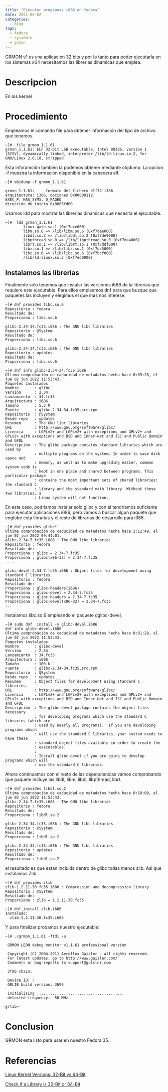 ```yaml
---
title: "Ejecutar programas i686 en fedora"
date: 2022-06-02
categories:
  - blog
tags:
  - fedora
  - sysadmin
  - grmon
---
```


GRMON v1 es una aplicacion 32 bits y por lo tanto para poder ejecutarla en los sistemas x64 necesitamos las librerias dinamicas que emplea.

# Descripcion

En los kernel


# Procedimiento

Empleamos el comando file para obtener información del tipo de archivo que tenemos.
```shell
~]#  file grmon_1.1.61
grmon_1.1.61: ELF 32-bit LSB executable, Intel 80386, version 1 (SYSV), dynamically linked, interpreter /lib/ld-linux.so.2, for GNU/Linux 2.6.18, stripped
```

Esta inforamción tambien la podemos obtener mediante objdump. La opcion -f muestra la información disponible en la cabecera elf.
```shell
~]# objdump -f grmon_1.1.61

grmon_1.1.61:     formato del fichero elf32-i386
arquitectura: i386, opciones 0x00000112:
EXEC_P, HAS_SYMS, D_PAGED
dirección de inicio 0x0805fd00
```

Usamos ldd para mostrar las librerias dinamicas que necesita el ejecutable.
```shell
~]#  ldd grmon_1.1.61
        linux-gate.so.1 (0xf7ece000)
        libm.so.6 => /lib/libm.so.6 (0xf7dee000)
        libdl.so.2 => /lib/libdl.so.2 (0xf7de9000)
        libpthread.so.0 => /lib/libpthread.so.0 (0xf7de4000)
        librt.so.1 => /lib/librt.so.1 (0xf7ddf000)
        libz.so.1 => /lib/libz.so.1 (0xf7dc5000)
        libc.so.6 => /lib/libc.so.6 (0xf7bcf000)
        /lib/ld-linux.so.2 (0xf7ed0000)
```

## Instalamos las librerias
Finalmente solo tenemos que instalar las versiones i686 de la librerias que requiere este ejecutable. Para ellos empleamos dnf para que busque que paquetes las incluyen y elegimos el que mas nos interese.

```shell
~]# dnf provides libc.so.6 
Repositorio : fedora
Resultado de:
Proporciona : libc.so.6

glibc-2.34-34.fc35.i686 : The GNU libc libraries
Repositorio : @System
Resultado de:
Proporciona : libc.so.6

glibc-2.34-34.fc35.i686 : The GNU libc libraries
Repositorio : updates
Resultado de:
Proporciona : libc.so.6

~]# dnf info glibc-2.34-34.fc35.i686
Última comprobación de caducidad de metadatos hecha hace 0:09:28, el jue 02 jun 2022 11:53:43.
Paquetes instalados
Nombre       : glibc
Versión      : 2.34
Lanzamiento  : 34.fc35
Arquitectura : i686
Tamaño       : 5.3 M
Fuente       : glibc-2.34-34.fc35.src.rpm
Repositorio  : @System
Desde repo   : updates
Resumen      : The GNU libc libraries
URL          : http://www.gnu.org/software/glibc/
Licencia     : LGPLv2+ and LGPLv2+ with exceptions and GPLv2+ and GPLv2+ with exceptions and BSD and Inner-Net and ISC and Public Domain and GFDL
Descripción  : The glibc package contains standard libraries which are used by
             : multiple programs on the system. In order to save disk space and
             : memory, as well as to make upgrading easier, common system code is
             : kept in one place and shared between programs. This particular package
             : contains the most important sets of shared libraries: the standard C
             : library and the standard math library. Without these two libraries, a
             : Linux system will not function.

```


En este caso, podriamos instalar solo glibc y con el tendriamos suficiente para ejecutar aplicaciones i686, pero vamos a buscar algun paquete que englobe esta librarias y el resto de librarias de desarrollo para i386.

```shell
~]# dnf provides glibc*
Última comprobación de caducidad de metadatos hecha hace 2:12:49, el jue 02 jun 2022 09:44:01.
glibc-2.34-7.fc35.i686 : The GNU libc libraries
Repositorio : fedora
Resultado de:
Proporciona : glibc = 2.34-7.fc35
Proporciona : glibc(x86-32) = 2.34-7.fc35
....

glibc-devel-2.34-7.fc35.i686 : Object files for development using standard C libraries.
Repositorio : fedora
Resultado de:
Proporciona : glibc-headers(i686)
Proporciona : glibc-devel = 2.34-7.fc35
Proporciona : glibc-headers = 2.34-7.fc35
Proporciona : glibc-devel(x86-32) = 2.34-7.fc35
...

```


Instalamos libc.so.6 empleando el paquete dglibc-devel, 
```shell
~]# sudo dnf  install -y glibc-devel.i686
dnf info glibc-devel.i686
Última comprobación de caducidad de metadatos hecha hace 0:01:28, el jue 02 jun 2022 11:53:43.
Paquetes instalados
Nombre       : glibc-devel
Versión      : 2.34
Lanzamiento  : 34.fc35
Arquitectura : i686
Tamaño       : 100 k
Fuente       : glibc-2.34-34.fc35.src.rpm
Repositorio  : @System
Desde repo   : updates
Resumen      : Object files for development using standard C libraries.
URL          : http://www.gnu.org/software/glibc/
Licencia     : LGPLv2+ and LGPLv2+ with exceptions and GPLv2+ and GPLv2+ with exceptions and BSD and Inner-Net and ISC and Public Domain and GFDL
Descripción  : The glibc-devel package contains the object files necessary
             : for developing programs which use the standard C libraries (which are
             : used by nearly all programs).  If you are developing programs which
             : will use the standard C libraries, your system needs to have these
             : standard object files available in order to create the
             : executables.
             :
             : Install glibc-devel if you are going to develop programs which will
             : use the standard C libraries.
```

Ahora continuamos con el resto de las dependiencias vamos comprobando que paquete incluye las libdl, libm, libdl, libpthread, librt.
```shell
~]# dnf provides libdl.so.2
Última comprobación de caducidad de metadatos hecha hace 0:18:09, el jue 02 jun 2022 11:53:43.
glibc-2.34-7.fc35.i686 : The GNU libc libraries
Repositorio : fedora
Resultado de:
Proporciona : libdl.so.2

glibc-2.34-34.fc35.i686 : The GNU libc libraries
Repositorio : @System
Resultado de:
Proporciona : libdl.so.2

glibc-2.34-34.fc35.i686 : The GNU libc libraries
Repositorio : updates
Resultado de:
Proporciona : libdl.so.2
```

el resultado es que estan incluida dentro de glibc todas menos zlib. Asi que instalamos Zlib

```shell
~]# dnf provides zlib
zlib-1.2.11-30.fc35.i686 : Compression and decompression library
Repositorio : @System
Resultado de:
Proporciona : zlib = 1.2.11-30.fc35

~]# dnf install zlib.i686
Instalado:
  zlib-1.2.11-30.fc35.i686

```

Y para finalizar probamos nuestro ejecutable:
```shell
~]# ./grmon_1.1.61 -ftdi -u

 GRMON LEON debug monitor v1.1.61 professional version

 Copyright (C) 2004-2011 Aeroflex Gaisler - all rights reserved.
 For latest updates, go to http://www.gaisler.com/
 Comments or bug-reports to support@gaisler.com

 JTAG chain: 

 Device ID: : 
 GRLIB build version: 3696

 initialising .......................................
 detected frequency:  50 MHz

grlib>
```

# Conclusion

GRMON esta listo para usar en nuestro Fedora 35.

# Referencias

[Linux Kernel Versions: 32-Bit vs 64-Bit](https://www.baeldung.com/linux/kernel-versions-32-vs-64-bit)

[Check if a Library is 32-Bit or 64-Bit](https://www.baeldung.com/linux/check-library-32-or-64-bit)